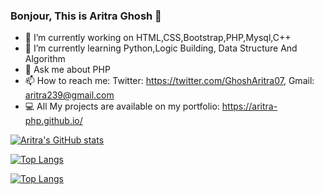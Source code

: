 ### Bonjour, This is Aritra Ghosh  👋

- 🔭 I’m currently working on HTML,CSS,Bootstrap,PHP,Mysql,C++
- 🌱 I’m currently learning Python,Logic Building, Data Structure And Algorithm
- 💬 Ask me about PHP
- 📫 How to reach me: Twitter: https://twitter.com/GhoshAritra07, Gmail: aritra239@gmail.com
- 💻 All My projects are available on my portfolio: https://aritra-php.github.io/

[![Aritra's GitHub stats](https://github-readme-stats.vercel.app/api?username=Aritra-php&count_private=true&show_icons=true&theme=radical)](https://github.com/anuraghazra/github-readme-stats)

[![Top Langs](https://github-readme-stats.vercel.app/api/top-langs/?username=Aritra-php&langs_count=8)](https://github.com/anuraghazra/github-readme-stats)

[![Top Langs](https://github-readme-stats.vercel.app/api/top-langs/?username=Aritra-php&layout=compact)](https://github.com/anuraghazra/github-readme-stats)
